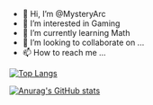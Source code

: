 - 👋 Hi, I’m @MysteryArc
- 👀 I’m interested in Gaming
- 🌱 I’m currently learning Math
- 💞️ I’m looking to collaborate on ...
- 📫 How to reach me ...

[![Top Langs](https://github-readme-stats.vercel.app/api/top-langs/?username=MysteryArc&theme=tokyonight)](https://github.com/anuraghazra/github-readme-stats)

[![Anurag's GitHub stats](https://github-readme-stats.vercel.app/api?username=MysteryArc&theme=tokyonight&show_icons=true)](https://github.com/anuraghazra/github-readme-stats)

<!---
MysteryArc/MysteryArc is a ✨ special ✨ repository because its `README.md` (this file) appears on your GitHub profile.
You can click the Preview link to take a look at your changes.
--->
